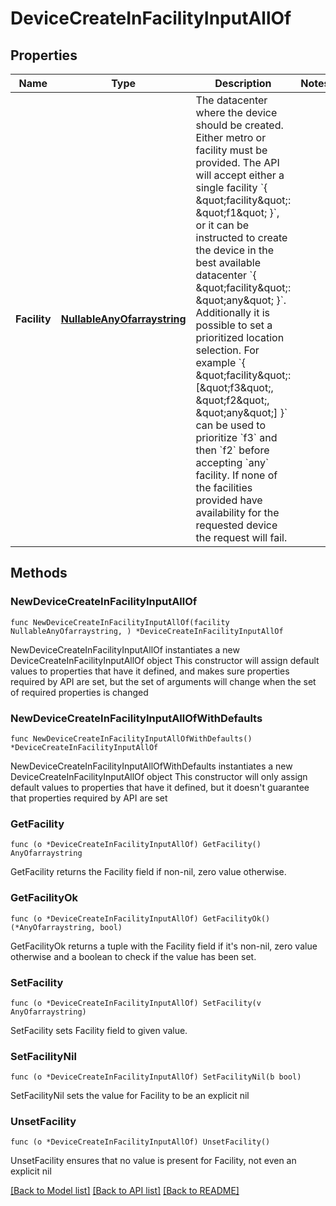 # DeviceCreateInFacilityInputAllOf

## Properties

Name | Type | Description | Notes
------------ | ------------- | ------------- | -------------
**Facility** | [**NullableAnyOfarraystring**](anyOf&lt;array,string&gt;.md) | The datacenter where the device should be created.  Either metro or facility must be provided.  The API will accept either a single facility &#x60;{ \&quot;facility\&quot;: \&quot;f1\&quot; }&#x60;, or it can be instructed to create the device in the best available datacenter &#x60;{ \&quot;facility\&quot;: \&quot;any\&quot; }&#x60;.  Additionally it is possible to set a prioritized location selection. For example &#x60;{ \&quot;facility\&quot;: [\&quot;f3\&quot;, \&quot;f2\&quot;, \&quot;any\&quot;] }&#x60; can be used to prioritize &#x60;f3&#x60; and then &#x60;f2&#x60; before accepting &#x60;any&#x60; facility. If none of the facilities provided have availability for the requested device the request will fail. | 

## Methods

### NewDeviceCreateInFacilityInputAllOf

`func NewDeviceCreateInFacilityInputAllOf(facility NullableAnyOfarraystring, ) *DeviceCreateInFacilityInputAllOf`

NewDeviceCreateInFacilityInputAllOf instantiates a new DeviceCreateInFacilityInputAllOf object
This constructor will assign default values to properties that have it defined,
and makes sure properties required by API are set, but the set of arguments
will change when the set of required properties is changed

### NewDeviceCreateInFacilityInputAllOfWithDefaults

`func NewDeviceCreateInFacilityInputAllOfWithDefaults() *DeviceCreateInFacilityInputAllOf`

NewDeviceCreateInFacilityInputAllOfWithDefaults instantiates a new DeviceCreateInFacilityInputAllOf object
This constructor will only assign default values to properties that have it defined,
but it doesn't guarantee that properties required by API are set

### GetFacility

`func (o *DeviceCreateInFacilityInputAllOf) GetFacility() AnyOfarraystring`

GetFacility returns the Facility field if non-nil, zero value otherwise.

### GetFacilityOk

`func (o *DeviceCreateInFacilityInputAllOf) GetFacilityOk() (*AnyOfarraystring, bool)`

GetFacilityOk returns a tuple with the Facility field if it's non-nil, zero value otherwise
and a boolean to check if the value has been set.

### SetFacility

`func (o *DeviceCreateInFacilityInputAllOf) SetFacility(v AnyOfarraystring)`

SetFacility sets Facility field to given value.


### SetFacilityNil

`func (o *DeviceCreateInFacilityInputAllOf) SetFacilityNil(b bool)`

 SetFacilityNil sets the value for Facility to be an explicit nil

### UnsetFacility
`func (o *DeviceCreateInFacilityInputAllOf) UnsetFacility()`

UnsetFacility ensures that no value is present for Facility, not even an explicit nil

[[Back to Model list]](../README.md#documentation-for-models) [[Back to API list]](../README.md#documentation-for-api-endpoints) [[Back to README]](../README.md)


